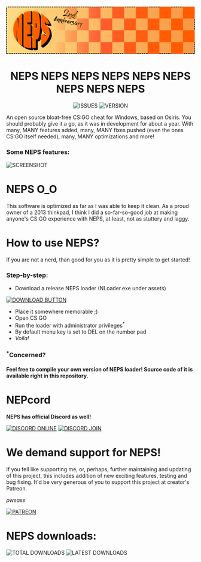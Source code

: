 ![COVER](https://raw.githubusercontent.com/degeneratehyperbola/NEPS/master/cover.png)

<div align="center">

# NEPS NEPS NEPS NEPS NEPS NEPS NEPS NEPS NEPS</h1>
![ISSUES](https://img.shields.io/github/issues/degeneratehyperbola/NEPS?color=orange&label=Issues&style=plastic)
![VERSION](https://img.shields.io/github/v/release/degeneratehyperbola/NEPS?color=orange&label=Version&style=plastic)

</div>

An open source bloat-free CS:GO cheat for Windows, based on Osiris.
You should probably give it a go, as it was in development for about a year.
With many, MANY features added, many, MANY fixes pushed (even the ones CS:GO itself needed), many, MANY optimizations and more!

### Some NEPS features:
![SCREENSHOT](https://raw.githubusercontent.com/degeneratehyperbola/NEPS/master/menu_neps.png)

# NEPS O_O
This software is optimized as far as I was able to keep it clean.
As a proud owner of a 2013 thinkpad, I think I did a so-far-so-good job at making anyone's CS:GO experience with NEPS, at least, not as stuttery and laggy.

# How to use NEPS?
If you are not a nerd, than good for you as it is pretty simple to get started!

### Step-by-step:
- Download a release NEPS loader (NLoader.exe under assets)

[![DOWNLOAD BUTTON](https://img.shields.io/badge/%E2%80%8E%20%20Download-%20-orange?labelColor=orange&style=plastic)](https://github.com/degeneratehyperbola/NEPS/releases/latest)

- Place it somewhere memorable ;)
- Open CS:GO
- Run the loader with administrator privileges<sup>*</sup>
- By default menu key is set to DEL on the number pad
- *Voila!*

### <sup>*</sup>Concerned?
#### Feel free to compile your own version of NEPS loader! Source code of it is available right in this repository.

# NEPcord
**NEPS has official Discord as well!**

[![DISCORD ONLINE](https://img.shields.io/discord/715296405513830442?color=orange&label=Discord&style=plastic)](https://discord.gg/pwB3XBppVr)
[![DISCORD JOIN](https://img.shields.io/badge/%E2%80%8E%20%20Join-%20-orange?labelColor=orange&style=plastic)](https://discord.gg/pwB3XBppVr)

# We demand support for NEPS!
If you fell like supporting me, or, perhaps, further maintaining and updating of this project,
this includes addition of new exciting features, testing and bug fixing.
It'd be very generous of you to support this project at creator's Patreon.

*pwease*

[![PATREON](https://img.shields.io/badge/%E2%80%8E%20%20Patreon-%20-orange?labelColor=orange&style=plastic)](https://www.patreon.com/hyperbola)

# NEPS downloads:
![TOTAL DOWNLOADS](https://img.shields.io/github/downloads/degeneratehyperbola/NEPS/total?color=orange&label=Total&style=plastic)
![LATEST DOWNLOADS](https://img.shields.io/github/downloads/degeneratehyperbola/NEPS/latest/total?color=orange&label=Latest%20release&style=plastic)
